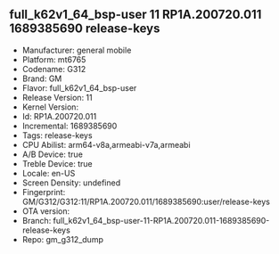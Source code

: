 ## full_k62v1_64_bsp-user 11 RP1A.200720.011 1689385690 release-keys
- Manufacturer: general mobile
- Platform: mt6765
- Codename: G312
- Brand: GM
- Flavor: full_k62v1_64_bsp-user
- Release Version: 11
- Kernel Version: 
- Id: RP1A.200720.011
- Incremental: 1689385690
- Tags: release-keys
- CPU Abilist: arm64-v8a,armeabi-v7a,armeabi
- A/B Device: true
- Treble Device: true
- Locale: en-US
- Screen Density: undefined
- Fingerprint: GM/G312/G312:11/RP1A.200720.011/1689385690:user/release-keys
- OTA version: 
- Branch: full_k62v1_64_bsp-user-11-RP1A.200720.011-1689385690-release-keys
- Repo: gm_g312_dump
